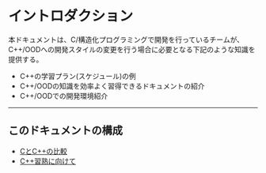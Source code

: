 # イントロダクション
本ドキュメントは、C/構造化プログラミングで開発を行っているチームが、
C++/OODへの開発スタイルの変更を行う場合に必要となる下記のような知識を提供する。

* C++の学習プラン(スケジュール)の例
* C++/OODの知識を効率よく習得できるドキュメントの紹介
* C++/OODでの開発環境紹介

___

## このドキュメントの構成

* [CとC++の比較](---)
* [C++習熟に向けて](---)


